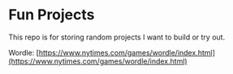 # Fun Projects

This repo is for storing random projects I want to build or try out.

Wordle: [https://www.nytimes.com/games/wordle/index.html](https://www.nytimes.com/games/wordle/index.html)